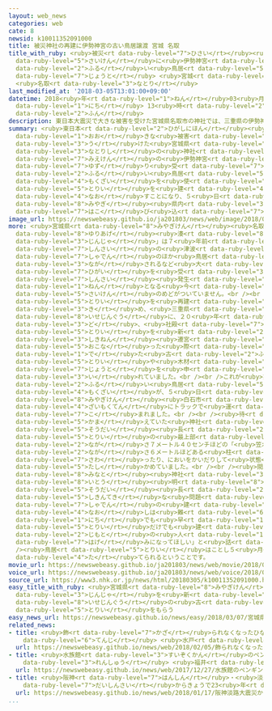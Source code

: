 ```yaml
---
layout: web_news
categories: web
cate: 8
newsid: k10011352091000
title: 被災神社の再建に伊勢神宮の古い鳥居譲渡 宮城 名取
title_with_ruby: <ruby>被災<rt data-ruby-level="7">ひさい</rt></ruby><ruby>神社<rt data-ruby-level="3">じんじゃ</rt></ruby>の<ruby>再建<rt
  data-ruby-level="5">さいけん</rt></ruby>に<ruby>伊勢神宮<rt data-ruby-level="8">いせじんぐう</rt></ruby>の<ruby>古<rt
  data-ruby-level="2">ふる</rt></ruby>い<ruby>鳥居<rt data-ruby-level="5">とりい</rt></ruby><ruby>譲渡<rt
  data-ruby-level="7">じょうと</rt></ruby> <ruby>宮城<rt data-ruby-level="8">みやぎ</rt></ruby>
  <ruby>名取<rt data-ruby-level="3">なとり</rt></ruby>
last_modified_at: '2018-03-05T13:01:00+09:00'
datetime: 2018<ruby>年<rt data-ruby-level="1">ねん</rt></ruby>03<ruby>月<rt data-ruby-level="1">がつ</rt></ruby>05<ruby>日<rt
  data-ruby-level="1">にち</rt></ruby> 13<ruby>時<rt data-ruby-level="2">じ</rt></ruby>01<ruby>分<rt
  data-ruby-level="2">ふん</rt></ruby>
description: 東日本大震災で大きな被害を受けた宮城県名取市の神社では、三重県の伊勢神宮から譲り受けた古い鳥居や木材を使って鳥居を建て直すことになり、５日、宮城県内に運び込まれました。
summary: <ruby>東日本<rt data-ruby-level="2">ひがしにほん</rt></ruby><ruby>大震災<rt data-ruby-level="7">だいしんさい</rt></ruby>で<ruby>大<rt
  data-ruby-level="1">おお</rt></ruby>きな<ruby>被害<rt data-ruby-level="7">ひがい</rt></ruby>を<ruby>受<rt
  data-ruby-level="3">う</rt></ruby>けた<ruby>宮城県<rt data-ruby-level="8">みやぎけん</rt></ruby><ruby>名取市<rt
  data-ruby-level="3">なとりし</rt></ruby>の<ruby>神社<rt data-ruby-level="3">じんじゃ</rt></ruby>では、<ruby>三重県<rt
  data-ruby-level="7">みえけん</rt></ruby>の<ruby>伊勢神宮<rt data-ruby-level="8">いせじんぐう</rt></ruby>から<ruby>譲<rt
  data-ruby-level="7">ゆず</rt></ruby>り<ruby>受<rt data-ruby-level="7">う</rt></ruby>けた<ruby>古<rt
  data-ruby-level="2">ふる</rt></ruby>い<ruby>鳥居<rt data-ruby-level="5">とりい</rt></ruby>や<ruby>木材<rt
  data-ruby-level="4">もくざい</rt></ruby>を<ruby>使<rt data-ruby-level="3">つか</rt></ruby>って<ruby>鳥居<rt
  data-ruby-level="5">とりい</rt></ruby>を<ruby>建<rt data-ruby-level="4">た</rt></ruby>て<ruby>直<rt
  data-ruby-level="4">なお</rt></ruby>すことになり、５<ruby>日<rt data-ruby-level="1">にち</rt></ruby>、<ruby>宮城<rt
  data-ruby-level="8">みやぎ</rt></ruby><ruby>県内<rt data-ruby-level="3">けんない</rt></ruby>に<ruby>運<rt
  data-ruby-level="7">はこ</rt></ruby>び<ruby>込<rt data-ruby-level="7">こ</rt></ruby>まれました。
image_url: https://newswebeasy.github.io/ja201803/news/web/image/2018/03/05/K10011352091_1803051305_1803051307_01_03.jpg
more: <ruby>宮城県<rt data-ruby-level="8">みやぎけん</rt></ruby><ruby>名取市<rt data-ruby-level="3">なとりし</rt></ruby>の「<ruby>閖上<rt
  data-ruby-level="8">ゆりあげ</rt></ruby><ruby>湊<rt data-ruby-level="8">みなと</rt></ruby><ruby>神社<rt
  data-ruby-level="3">じんじゃ</rt></ruby>」は７<ruby>年前<rt data-ruby-level="2">ねんまえ</rt></ruby>の<ruby>震災<rt
  data-ruby-level="7">しんさい</rt></ruby>の<ruby>津波<rt data-ruby-level="7">つなみ</rt></ruby>で<ruby>社殿<rt
  data-ruby-level="7">しゃでん</rt></ruby>のほか<ruby>鳥居<rt data-ruby-level="5">とりい</rt></ruby>が<ruby>流<rt
  data-ruby-level="3">なが</rt></ruby>されるなど<ruby>大<rt data-ruby-level="1">おお</rt></ruby>きな<ruby>被害<rt
  data-ruby-level="7">ひがい</rt></ruby>を<ruby>受<rt data-ruby-level="3">う</rt></ruby>け、<ruby>震災<rt
  data-ruby-level="7">しんさい</rt></ruby><ruby>発生<rt data-ruby-level="3">はっせい</rt></ruby>からまもなく７<ruby>年<rt
  data-ruby-level="1">ねん</rt></ruby>となる<ruby>今<rt data-ruby-level="2">いま</rt></ruby>も<ruby>再建<rt
  data-ruby-level="5">さいけん</rt></ruby>のめどがついていません。<br /><br /><ruby>神社<rt data-ruby-level="3">じんじゃ</rt></ruby>では、まず<ruby>鳥居<rt
  data-ruby-level="5">とりい</rt></ruby>を<ruby>再建<rt data-ruby-level="5">さいけん</rt></ruby>することを<ruby>決<rt
  data-ruby-level="3">き</rt></ruby>め、<ruby>三重県<rt data-ruby-level="7">みえけん</rt></ruby>の<ruby>伊勢神宮<rt
  data-ruby-level="8">いせじんぐう</rt></ruby>に、２０<ruby>年<rt data-ruby-level="3">ねん</rt></ruby>に１<ruby>度<rt
  data-ruby-level="3">ど</rt></ruby>、<ruby>社殿<rt data-ruby-level="7">しゃでん</rt></ruby>や<ruby>鳥居<rt
  data-ruby-level="5">とりい</rt></ruby>を<ruby>新<rt data-ruby-level="2">あたら</rt></ruby>しくする「<ruby>式年<rt
  data-ruby-level="3">しきねん</rt></ruby><ruby>遷宮<rt data-ruby-level="7">せんぐう</rt></ruby>」を<ruby>行<rt
  data-ruby-level="5">おこな</rt></ruby>った<ruby>際<rt data-ruby-level="5">さい</rt></ruby>に<ruby>出<rt
  data-ruby-level="1">で</rt></ruby>た<ruby>古<rt data-ruby-level="2">ふる</rt></ruby>い<ruby>鳥居<rt
  data-ruby-level="5">とりい</rt></ruby>や<ruby>木材<rt data-ruby-level="4">もくざい</rt></ruby>の<ruby>譲渡<rt
  data-ruby-level="7">じょうと</rt></ruby>を<ruby>申<rt data-ruby-level="3">もう</rt></ruby>し<ruby>入<rt
  data-ruby-level="3">い</rt></ruby>れていました。<br /><br />これが<ruby>実現<rt data-ruby-level="5">じつげん</rt></ruby>し、<ruby>古<rt
  data-ruby-level="2">ふる</rt></ruby>い<ruby>鳥居<rt data-ruby-level="5">とりい</rt></ruby>や<ruby>木材<rt
  data-ruby-level="4">もくざい</rt></ruby>が、５<ruby>日<rt data-ruby-level="1">にち</rt></ruby>、<ruby>宮城県<rt
  data-ruby-level="8">みやぎけん</rt></ruby><ruby>白石市<rt data-ruby-level="2">しろいしし</rt></ruby>の<ruby>材木店<rt
  data-ruby-level="4">ざいもくてん</rt></ruby>にトラックで<ruby>運<rt data-ruby-level="7">はこ</rt></ruby>び<ruby>込<rt
  data-ruby-level="7">こ</rt></ruby>まれました。<br /><br /><ruby>待<rt data-ruby-level="5">ま</rt></ruby>ち<ruby>構<rt
  data-ruby-level="5">かま</rt></ruby>えていた<ruby>神社<rt data-ruby-level="3">じんじゃ</rt></ruby>の<ruby>総代<rt
  data-ruby-level="5">そうだい</rt></ruby><ruby>長<rt data-ruby-level="2">ちょう</rt></ruby>らが<ruby>鳥居<rt
  data-ruby-level="5">とりい</rt></ruby>の<ruby>最上部<rt data-ruby-level="4">さいじょうぶ</rt></ruby>にあたる<ruby>長<rt
  data-ruby-level="2">なが</rt></ruby>さ７メートル４０センチほどの「<ruby>笠木<rt data-ruby-level="8">かさぎ</rt></ruby>」や<ruby>長<rt
  data-ruby-level="2">なが</rt></ruby>さ６メートルほどある<ruby>柱<rt data-ruby-level="3">はしら</rt></ruby>を<ruby>触<rt
  data-ruby-level="7">さわ</rt></ruby>ったり、においをかいだりして<ruby>状態<rt data-ruby-level="5">じょうたい</rt></ruby>を<ruby>確<rt
  data-ruby-level="5">たし</rt></ruby>かめていました。<br /><br /><ruby>閖上<rt data-ruby-level="8">ゆりあげ</rt></ruby><ruby>湊<rt
  data-ruby-level="8">みなと</rt></ruby><ruby>神社<rt data-ruby-level="3">じんじゃ</rt></ruby>の<ruby>伊東<rt
  data-ruby-level="8">いとう</rt></ruby><ruby>明<rt data-ruby-level="8">みん</rt></ruby><ruby>総代<rt
  data-ruby-level="5">そうだい</rt></ruby><ruby>長<rt data-ruby-level="2">ちょう</rt></ruby>は「<ruby>資金的<rt
  data-ruby-level="5">しきんてき</rt></ruby>な<ruby>問題<rt data-ruby-level="3">もんだい</rt></ruby>もあり<ruby>社殿<rt
  data-ruby-level="7">しゃでん</rt></ruby>の<ruby>建<rt data-ruby-level="4">た</rt></ruby>て<ruby>直<rt
  data-ruby-level="4">なお</rt></ruby>しは<ruby>難<rt data-ruby-level="6">むずか</rt></ruby>しいが、１<ruby>日<rt
  data-ruby-level="1">にち</rt></ruby>でも<ruby>早<rt data-ruby-level="1">はや</rt></ruby>く<ruby>鳥居<rt
  data-ruby-level="5">とりい</rt></ruby>だけでも<ruby>建<rt data-ruby-level="4">た</rt></ruby>てて<ruby>地元<rt
  data-ruby-level="2">じもと</rt></ruby>の<ruby>人<rt data-ruby-level="1">ひと</rt></ruby>たちの<ruby>励<rt
  data-ruby-level="7">はげ</rt></ruby>みになってほしい」と<ruby>話<rt data-ruby-level="2">はな</rt></ruby>していました。<br
  /><ruby>鳥居<rt data-ruby-level="5">とりい</rt></ruby>はことし５<ruby>月<rt data-ruby-level="1">がつ</rt></ruby>にも<ruby>建<rt
  data-ruby-level="4">た</rt></ruby>てられるということです。
movie_url: https://newswebeasy.github.io/ja201803/news/web/movie/2018/03/05/k10011352091_201803051305_201803051307.mp4
voice_url: https://newswebeasy.github.io/ja201803/news/web/voice/2018/03/05/k10011352091_201803051305_201803051307.mp3
source_url: https://www3.nhk.or.jp/news/html/20180305/k10011352091000.html
easy_title_with_ruby: <ruby>宮城県<rt data-ruby-level="8">みやぎけん</rt></ruby>の<ruby>神社<rt
  data-ruby-level="3">じんじゃ</rt></ruby>を<ruby>新<rt data-ruby-level="2">あたら</rt></ruby>しくするために<ruby>伊勢神宮<rt
  data-ruby-level="8">いせじんぐう</rt></ruby>の<ruby>古<rt data-ruby-level="2">ふる</rt></ruby>い<ruby>鳥居<rt
  data-ruby-level="5">とりい</rt></ruby>をもらう
easy_news_url: https://newswebeasy.github.io/news/easy/2018/03/07/宮城県の神社を新しくするために伊勢神宮の古い鳥居をもらう
related_news:
- title: <ruby>飾<rt data-ruby-level="7">かざ</rt></ruby>られなくなったひな<ruby>人形<rt data-ruby-level="2">にんぎょう</rt></ruby><ruby>展示<rt
    data-ruby-level="6">てんじ</rt></ruby> <ruby>水戸<rt data-ruby-level="8">みと</rt></ruby>
  url: https://newswebeasy.github.io/news/web/2018/02/05/飾られなくなったひな人形展示-水戸
- title: <ruby>水族館<rt data-ruby-level="3">すいぞくかん</rt></ruby>のペンギンが“<ruby>初詣<rt data-ruby-level="8">はつもうで</rt></ruby>”の<ruby>練習<rt
    data-ruby-level="3">れんしゅう</rt></ruby> <ruby>福井<rt data-ruby-level="7">ふくい</rt></ruby>
  url: https://newswebeasy.github.io/news/web/2017/12/27/水族館のペンギンが初詣の練習-福井
- title: <ruby>阪神<rt data-ruby-level="7">はんしん</rt></ruby>・<ruby>淡路<rt data-ruby-level="7">あわじ</rt></ruby><ruby>大震災<rt
    data-ruby-level="7">だいしんさい</rt></ruby>からきょうで23<ruby>年<rt data-ruby-level="1">ねん</rt></ruby>
  url: https://newswebeasy.github.io/news/web/2018/01/17/阪神淡路大震災からきょうで23年
...
```

